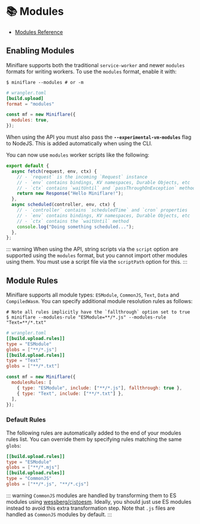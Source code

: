 # 📚 Modules

- [Modules Reference](https://developers.cloudflare.com/workers/cli-wrangler/configuration#modules)

## Enabling Modules

Miniflare supports both the traditional `service-worker` and newer `modules`
formats for writing workers. To use the `modules` format, enable it with:

```shell
$ miniflare --modules # or -m
```

```toml
# wrangler.toml
[build.upload]
format = "modules"
```

```js
const mf = new Miniflare({
  modules: true,
});
```

When using the API you must also pass the **`--experimental-vm-modules`** flag
to NodeJS. This is added automatically when using the CLI.

You can now use `modules` worker scripts like the following:

```js
export default {
  async fetch(request, env, ctx) {
    // - `request` is the incoming `Request` instance
    // - `env` contains bindings, KV namespaces, Durable Objects, etc
    // - `ctx` contains `waitUntil` and `passThroughOnException` methods
    return new Response("Hello Miniflare!");
  },
  async scheduled(controller, env, ctx) {
    // - `controller` contains `scheduledTime` and `cron` properties
    // - `env` contains bindings, KV namespaces, Durable Objects, etc
    // - `ctx` contains the `waitUntil` method
    console.log("Doing something scheduled...");
  },
};
```

<!--prettier-ignore-start-->
::: warning
When using the API, string scripts via the `script` option are supported using
the `modules` format, but you cannot import other modules using them. You  must
use a script file via the `scriptPath` option for this.
:::
<!--prettier-ignore-end-->

## Module Rules

Miniflare supports all module types: `ESModule`, `CommonJS`, `Text`, `Data` and
`CompiledWasm`. You can specify additional module resolution rules as follows:

```shell
# Note all rules implicitly have the `fallthrough` option set to true
$ miniflare --modules-rule "ESModule=**/*.js" --modules-rule "Text=**/*.txt"
```

```toml
# wrangler.toml
[[build.upload.rules]]
type = "ESModule"
globs = ["**/*.js"]
[[build.upload.rules]]
type = "Text"
globs = ["**/*.txt"]
```

```js
const mf = new Miniflare({
  modulesRules: [
    { type: "ESModule", include: ["**/*.js"], fallthrough: true },
    { type: "Text", include: ["**/*.txt"] },
  ],
});
```

### Default Rules

The following rules are automatically added to the end of your modules rules
list. You can override them by specifying rules matching the same `globs`:

```toml
[[build.upload.rules]]
type = "ESModule"
globs = ["**/*.mjs"]
[[build.upload.rules]]
type = "CommonJS"
globs = ["**/*.js", "**/*.cjs"]
```

<!--prettier-ignore-start-->
::: warning
`CommonJS` modules are handled by transforming them to ES modules using
[wessberg/cjstoesm](https://github.com/wessberg/cjstoesm). Ideally, you should
just use ES modules instead to avoid this extra transformation step. Note that
`.js` files are handled as `CommonJS` modules by default.
:::
<!--prettier-ignore-end-->
